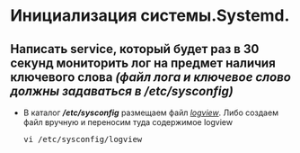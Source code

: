 <h1>Инициализация системы.Systemd.</h1>

<h2>Написать service, который будет раз в 30 секунд мониторить лог на предмет наличия ключевого слова <i>(файл лога и ключевое слово должны задаваться в /etc/sysconfig)</i></h2>

<ul>
<li>В каталог <b><i>/etc/sysconfig</b></i> размещаем файл <a href="https://github.com/dmborovik/Exercise_Sample/blob/3459356cc1e60b6276a047183f14c591717e5428/Exc8/logview"><i>logview</i></a>. Либо создаем файл вручную и переносим туда содержимое logview
<pre>vi /etc/sysconfig/logview</pre>
</li>
</ul>
